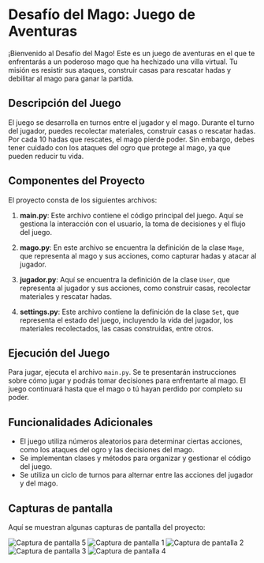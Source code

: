 # Desafío del Mago: Juego de Aventuras

¡Bienvenido al Desafío del Mago! Este es un juego de aventuras en el que te enfrentarás a un poderoso mago que ha hechizado una villa virtual. Tu misión es resistir sus ataques, construir casas para rescatar hadas y debilitar al mago para ganar la partida.

## Descripción del Juego

El juego se desarrolla en turnos entre el jugador y el mago. Durante el turno del jugador, puedes recolectar materiales, construir casas o rescatar hadas. Por cada 10 hadas que rescates, el mago pierde poder. Sin embargo, debes tener cuidado con los ataques del ogro que protege al mago, ya que pueden reducir tu vida.

## Componentes del Proyecto

El proyecto consta de los siguientes archivos:

1. **main.py**: Este archivo contiene el código principal del juego. Aquí se gestiona la interacción con el usuario, la toma de decisiones y el flujo del juego.

2. **mago.py**: En este archivo se encuentra la definición de la clase `Mage`, que representa al mago y sus acciones, como capturar hadas y atacar al jugador.

3. **jugador.py**: Aquí se encuentra la definición de la clase `User`, que representa al jugador y sus acciones, como construir casas, recolectar materiales y rescatar hadas.

4. **settings.py**: Este archivo contiene la definición de la clase `Set`, que representa el estado del juego, incluyendo la vida del jugador, los materiales recolectados, las casas construidas, entre otros.

## Ejecución del Juego

Para jugar, ejecuta el archivo `main.py`. Se te presentarán instrucciones sobre cómo jugar y podrás tomar decisiones para enfrentarte al mago. El juego continuará hasta que el mago o tú hayan perdido por completo su poder.

## Funcionalidades Adicionales

- El juego utiliza números aleatorios para determinar ciertas acciones, como los ataques del ogro y las decisiones del mago.
- Se implementan clases y métodos para organizar y gestionar el código del juego.
- Se utiliza un ciclo de turnos para alternar entre las acciones del jugador y del mago.

## Capturas de pantalla

Aquí se muestran algunas capturas de pantalla del proyecto:

![Captura de pantalla 5](https://i.ibb.co/wKd1ChT/diagrama-de-clases.png)
![Captura de pantalla 1](https://i.ibb.co/JzgRwC0/1.png)
![Captura de pantalla 2](https://i.ibb.co/g9CHDVF/2.png)
![Captura de pantalla 3](https://i.ibb.co/XCrh1Gb/3.png)
![Captura de pantalla 4](https://i.ibb.co/GF0tt3R/4.png)






